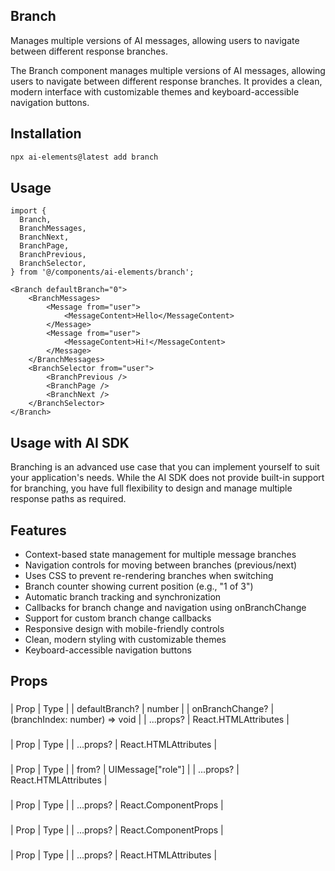 ## Branch

Manages multiple versions of AI messages, allowing users to navigate between different response branches.

The Branch component manages multiple versions of AI messages, allowing users to navigate between different response branches. It provides a clean, modern interface with customizable themes and keyboard-accessible navigation buttons.

## Installation

```bash
npx ai-elements@latest add branch
```

## Usage

```tsx
import {
  Branch,
  BranchMessages,
  BranchNext,
  BranchPage,
  BranchPrevious,
  BranchSelector,
} from '@/components/ai-elements/branch';

<Branch defaultBranch="0">
    <BranchMessages>
        <Message from="user">
            <MessageContent>Hello</MessageContent>
        </Message>
        <Message from="user">
            <MessageContent>Hi!</MessageContent>
        </Message>
    </BranchMessages>
    <BranchSelector from="user">
        <BranchPrevious />
        <BranchPage />
        <BranchNext />
    </BranchSelector>
</Branch>
```

## Usage with AI SDK

Branching is an advanced use case that you can implement yourself to suit your application's needs. While the AI SDK does not provide built-in support for branching, you have full flexibility to design and manage multiple response paths as required.

## Features

- Context-based state management for multiple message branches
- Navigation controls for moving between branches (previous/next)
- Uses CSS to prevent re-rendering branches when switching
- Branch counter showing current position (e.g., "1 of 3")
- Automatic branch tracking and synchronization
- Callbacks for branch change and navigation using onBranchChange
- Support for custom branch change callbacks
- Responsive design with mobile-friendly controls
- Clean, modern styling with customizable themes
- Keyboard-accessible navigation buttons

## Props

### <Branch />

| Prop | Type |
| defaultBranch? | number |
| onBranchChange? | (branchIndex: number) => void |
| ...props? | React.HTMLAttributes<HTMLDivElement> |

### <BranchMessages />

| Prop | Type |
| ...props? | React.HTMLAttributes<HTMLDivElement> |

### <BranchSelector />

| Prop | Type |
| from? | UIMessage["role"] |
| ...props? | React.HTMLAttributes<HTMLDivElement> |

### <BranchPrevious />

| Prop | Type |
| ...props? | React.ComponentProps<typeof Button> |

### <BranchNext />

| Prop | Type |
| ...props? | React.ComponentProps<typeof Button> |

### <BranchPage />

| Prop | Type |
| ...props? | React.HTMLAttributes<HTMLSpanElement> |
